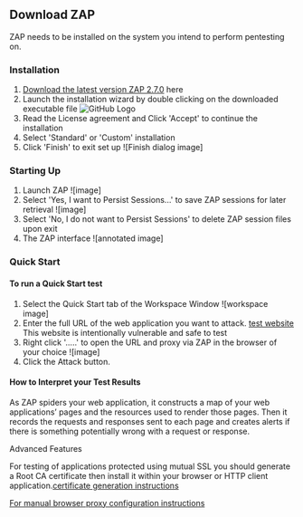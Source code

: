 ## Download ZAP

ZAP needs to be installed on the system you intend to perform pentesting on.

### Installation
1. [Download the latest version ZAP 2.7.0](https://github.com/zaproxy/zaproxy/wiki/Downloads) here
2. Launch the installation wizard by double clicking on the downloaded executable file ![GitHub Logo](/images/logo.png)
3. Read the License agreement and Click 'Accept' to continue the installation
4. Select 'Standard' or 'Custom' installation
5. Click 'Finish' to exit set up ![Finish dialog image]

### Starting Up

1. Launch ZAP ![image]
2. Select 'Yes, I want to Persist Sessions...' to save ZAP sessions for later retrieval ![image]
3. Select 'No, I do not want to Persist Sessions' to delete ZAP session files upon exit
4. The ZAP interface ![annotated image]

### Quick Start

#### To run a Quick Start test

1. Select the Quick Start tab of the Workspace Window ![workspace image]
2. Enter the full URL of the web application you want to attack. [test website](http://www.webscantest.com/) This website is intentionally vulnerable and safe to test
3. Right click '.....' to open the URL and proxy via ZAP in the browser of your choice ![image]
4. Click the Attack button.

#### How to Interpret your Test Results

As ZAP spiders your web application, it constructs a map of your web applications’ pages
and the resources used to render those pages. Then it records the requests and responses
sent to each page and creates alerts if there is something potentially wrong with a request
or response.

Advanced Features

For testing of applications protected using mutual SSL you should generate a Root CA certificate then install it within your browser or HTTP client application.[certificate generation instructions](certificate_generation_and_installation.mdown)

[For manual browser proxy configuration instructions](https://github.com/zaproxy/zap-core-help/wiki/HelpStartProxies)


